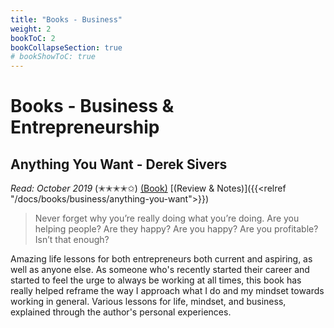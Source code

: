 ```yaml
---
title: "Books - Business"
weight: 2
bookToC: 2
bookCollapseSection: true
# bookShowToC: true
---
```


# Books - Business & Entrepreneurship

## Anything You Want - Derek Sivers

*Read: October 2019* (✭✭✭✭✩) [(Book)](https://amzn.to/32mguHI) [(Review & Notes)]({{<relref "/docs/books/business/anything-you-want">}})

> Never forget why you’re really doing what you’re doing. Are you helping people? Are they happy? Are you happy? Are you profitable? Isn’t that enough?

Amazing life lessons for both entrepreneurs both current and aspiring, as well as anyone else. As someone who's recently started their career and started to feel the urge to always be working at all times, this book has really helped reframe the way I approach what I do and my mindset towards working in general. Various lessons for life, mindset, and business, explained through the author's personal experiences.